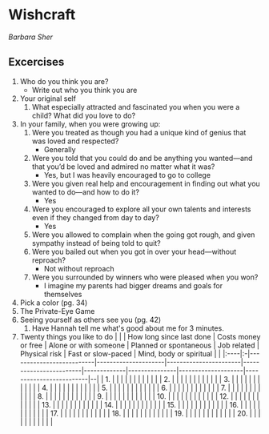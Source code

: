 # Wishcraft

_Barbara Sher_

## Excercises

1. Who do you think you are?
   - Write out who you think you are
2. Your original self
   1. What especially attracted and fascinated you when you were a child? What did you love to do?
3. In your family, when you were growing up:
   1. Were you treated as though you had a unique kind of genius that was loved and respected?
      - Generally
   2. Were you told that you could do and be anything you wanted—and that you’d be loved and admired no matter what it was?
      - Yes, but I was heavily encouraged to go to college
   3. Were you given real help and encouragement in finding out what you wanted to do—and how to do it?
      - Yes
   4. Were you encouraged to explore all your own talents and interests even if they changed from day to day?
      - Yes
   5. Were you allowed to complain when the going got rough, and given sympathy instead of being told to quit?
   6. Were you bailed out when you got in over your head—without reproach?
      - Not without reproach
   7. Were you surrounded by winners who were pleased when you won?
      - I imagine my parents had bigger dreams and goals for themselves
4. Pick a color (pg. 34)
5. The Private-Eye Game
6. Seeing yourself as others see you (pg. 42)
   1. Have Hannah tell me what's good about me for 3 minutes.
7. Twenty things you like to do
|     |  | How long since last done | Costs money or free | Alone or with someone | Planned or spontaneous | Job related | Physical risk | Fast or slow-paced | Mind, body or spiritual |  |
|:----|:-|--------------------------|---------------------|-----------------------|------------------------|-------------|---------------|--------------------|-------------------------|--|
| 1.  |  |                          |                     |                       |                        |             |               |                    |                         |  |
| 2.  |  |                          |                     |                       |                        |             |               |                    |                         |  |
| 3.  |  |                          |                     |                       |                        |             |               |                    |                         |  |
| 4.  |  |                          |                     |                       |                        |             |               |                    |                         |  |
| 5.  |  |                          |                     |                       |                        |             |               |                    |                         |  |
| 6.  |  |                          |                     |                       |                        |             |               |                    |                         |  |
| 7.  |  |                          |                     |                       |                        |             |               |                    |                         |  |
| 8.  |  |                          |                     |                       |                        |             |               |                    |                         |  |
| 9.  |  |                          |                     |                       |                        |             |               |                    |                         |  |
| 10. |  |                          |                     |                       |                        |             |               |                    |                         |  |
| 12. |  |                          |                     |                       |                        |             |               |                    |                         |  |
| 13. |  |                          |                     |                       |                        |             |               |                    |                         |  |
| 14. |  |                          |                     |                       |                        |             |               |                    |                         |  |
| 15. |  |                          |                     |                       |                        |             |               |                    |                         |  |
| 16. |  |                          |                     |                       |                        |             |               |                    |                         |  |
| 17. |  |                          |                     |                       |                        |             |               |                    |                         |  |
| 18. |  |                          |                     |                       |                        |             |               |                    |                         |  |
| 19. |  |                          |                     |                       |                        |             |               |                    |                         |  |
| 20. |  |                          |                     |                       |                        |             |               |                    |                         |  |
